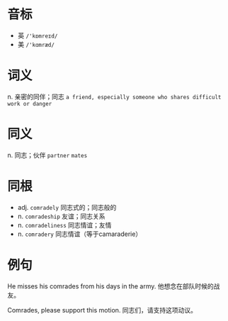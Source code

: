 # 音标

- 英 `/'kɒmreɪd/`
- 美 `/'kɑmræd/`

# 词义

n. 亲密的同伴；同志
`a friend, especially someone who shares difficult work or danger`

# 同义

n. 同志；伙伴
`partner` `mates`

# 同根

- adj. `comradely` 同志式的；同志般的
- n. `comradeship` 友谊；同志关系
- n. `comradeliness` 同志情谊；友情
- n. `comradery` 同志情谊（等于camaraderie）

# 例句

He misses his comrades from his days in the army.
他想念在部队时候的战友。

Comrades, please support this motion.
同志们，请支持这项动议。


